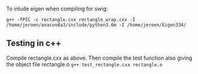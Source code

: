 
To inlude eigen when compiling for swig:

`g++ -fPIC -c rectangle.cxx rectangle_wrap.cxx -I /home/jeroen/anaconda3/include/python3.6m -I /home/jeroen/Eigen334/`

## Testing in c++

Compile rectangle.cxx as above.
Then compile the test function also giving the object file rectangle.o
`g++ test_rectangle.cxx rectangle.o`